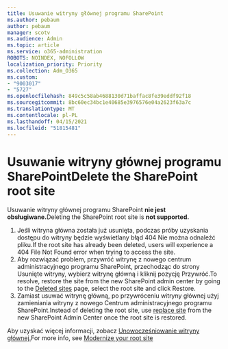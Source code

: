 ```yaml
---
title: Usuwanie witryny głównej programu SharePoint
ms.author: pebaum
author: pebaum
manager: scotv
ms.audience: Admin
ms.topic: article
ms.service: o365-administration
ROBOTS: NOINDEX, NOFOLLOW
localization_priority: Priority
ms.collection: Adm_O365
ms.custom:
- "9003017"
- "5727"
ms.openlocfilehash: 849c5c58ab4688130d71baffac8fe39eddf92f18
ms.sourcegitcommit: 8bc60ec34bc1e40685e3976576e04a2623f63a7c
ms.translationtype: MT
ms.contentlocale: pl-PL
ms.lasthandoff: 04/15/2021
ms.locfileid: "51815481"
---
```

# <a name="delete-the-sharepoint-root-site"></a><span data-ttu-id="2b6cf-102">Usuwanie witryny głównej programu SharePoint</span><span class="sxs-lookup"><span data-stu-id="2b6cf-102">Delete the SharePoint root site</span></span>

<span data-ttu-id="2b6cf-103">Usuwanie witryny głównej programu SharePoint  **nie jest obsługiwane.**</span><span class="sxs-lookup"><span data-stu-id="2b6cf-103">Deleting the SharePoint root site is  **not supported.**</span></span>

1.  <span data-ttu-id="2b6cf-104">Jeśli witryna główna została już usunięta, podczas próby uzyskania dostępu do witryny będzie wyświetlany błąd 404 Nie można odnaleźć pliku.</span><span class="sxs-lookup"><span data-stu-id="2b6cf-104">If the root site has already been deleted, users will experience a  404 File Not Found  error when trying to access the site.</span></span>
2.  <span data-ttu-id="2b6cf-105">Aby rozwiązać problem, przywróć witrynę z [](https://admin.microsoft.com/sharepoint?page=recycleBin&modern=true) nowego centrum administracyjnego programu SharePoint, przechodząc do strony Usunięte witryny, wybierz witrynę główną i kliknij pozycję Przywróć.</span><span class="sxs-lookup"><span data-stu-id="2b6cf-105">To resolve, restore the site  from the new SharePoint admin center by going to the  [Deleted sites](https://admin.microsoft.com/sharepoint?page=recycleBin&modern=true)  page, select the root site and click  Restore.</span></span>
3.  <span data-ttu-id="2b6cf-106">Zamiast usuwać witrynę [](https://docs.microsoft.com/sharepoint/modern-root-site#replace-your-root-site) główną, po przywróceniu witryny głównej użyj zamieniania witryny z nowego Centrum administracyjnego programu SharePoint.</span><span class="sxs-lookup"><span data-stu-id="2b6cf-106">Instead of deleting the root site, use [replace site](https://docs.microsoft.com/sharepoint/modern-root-site#replace-your-root-site)  from the new SharePoint Admin Center once the root site is restored.</span></span>

<span data-ttu-id="2b6cf-107">Aby uzyskać więcej informacji, zobacz [Unowocześniowanie witryny głównej.](https://docs.microsoft.com/sharepoint/modern-root-site)</span><span class="sxs-lookup"><span data-stu-id="2b6cf-107">For more info, see [Modernize your root site](https://docs.microsoft.com/sharepoint/modern-root-site)</span></span>
